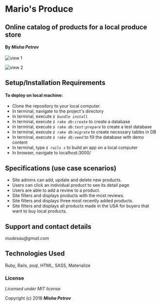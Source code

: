 # Mario's Produce 

## Online catalog of products for a local produce store

#### By _**Misha Petrov**_

![view 1](https://i.imgur.com/K4JZpiS.png)

![view 2](https://i.imgur.com/3Rl1phM.png)

## Setup/Installation Requirements

#### To deploy on local machine: 

* Clone the repository to your local computer.
* In terminal, navigate to the project's directory
* In terminal, execute _`$ bundle install`_
* In terminal, execute _`$ rake db:create`_ to create a database
* In terminal, execute _`$ rake db:test:prepare`_ to create a test database
* In terminal, execute _`$ rake db:migrate`_ to create necessary tables in DB
* In terminal, execute _`$ rake db:seed`_ to fill the database with demo content
* In terminal, type _`$ rails s`_ to build an app on a local computer
* In browser, navigate to localhost:3000/

## Specifications (use case scenarios)

* Site admins can add, update and delete new products.
* Users can click an individual product to see its detail page
* Users are able to add a review to a product.
* Site filters and displays products with the most reviews.
* Site filters and displays three most recently added products.
* Site filters and displays all products made in the USA for buyers that want to buy local products.

## Support and contact details

_modesau@gmail.com_

## Technologies Used

Ruby, Rails, psql, HTML, SASS, Materialize

### License

*Licensed under MIT license*

Copyright (c) 2018 **_Misha Petrov_**
